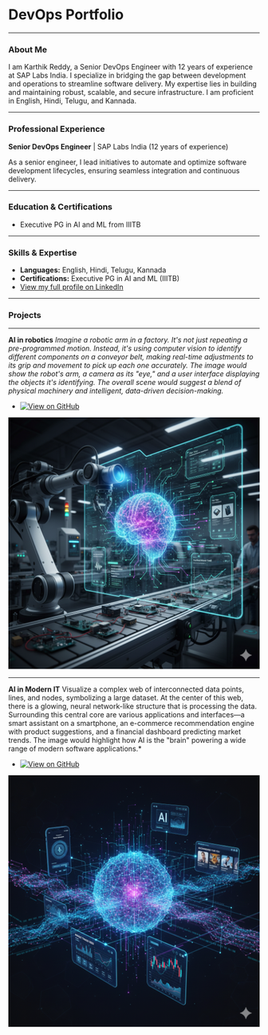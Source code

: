 # DevOps Portfolio

---
### About Me
I am Karthik Reddy, a Senior DevOps Engineer with 12 years of experience at SAP Labs India. I specialize in bridging the gap between development and operations to streamline software delivery. My expertise lies in building and maintaining robust, scalable, and secure infrastructure. I am proficient in English, Hindi, Telugu, and Kannada.

---
### Professional Experience
**Senior DevOps Engineer** | SAP Labs India
(12 years of experience)

As a senior engineer, I lead initiatives to automate and optimize software development lifecycles, ensuring seamless integration and continuous delivery.

---
### Education & Certifications
* Executive PG in AI and ML from IIITB

---
### Skills & Expertise
* **Languages:** English, Hindi, Telugu, Kannada
* **Certifications:** Executive PG in AI and ML (IIITB)
* [View my full profile on LinkedIn](https://www.linkedin.com/in/karthik-reddy-222b1075/)

---
### Projects

---
**AI in robotics**
*Imagine a robotic arm in a factory. It's not just repeating a pre-programmed motion. Instead, it's using computer vision to identify different components on a conveyor belt, making real-time adjustments to its grip and movement to pick up each one accurately. The image would show the robot's arm, a camera as its "eye," and a user interface displaying the objects it's identifying. The overall scene would suggest a blend of physical machinery and intelligent, data-driven decision-making.*

* [![View on GitHub](https://img.shields.io/badge/GitHub-View_on_GitHub-blue?logo=GitHub)](LINK_TO_YOUR_PROJECT_GITHUB)

<center><img src="assets/img/1.png"/></center>

---
**AI in Modern IT**
Visualize a complex web of interconnected data points, lines, and nodes, symbolizing a large dataset. At the center of this web, there is a glowing, neural network-like structure that is processing the data. Surrounding this central core are various applications and interfaces—a smart assistant on a smartphone, an e-commerce recommendation engine with product suggestions, and a financial dashboard predicting market trends. The image would highlight how AI is the "brain" powering a wide range of modern software applications.*

* [![View on GitHub](https://img.shields.io/badge/GitHub-View_on_GitHub-blue?logo=GitHub)](LINK_TO_YOUR_PROJECT_GITHUB)

<center><img src="assets/img/2.png"/></center>
